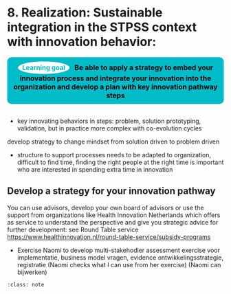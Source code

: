 # 8. Realization: Sustainable integration in the STPSS context with innovation behavior:
<center>
  <div style="padding: 10px; background-color: #00BBC8; border-radius: 10px; display: inline-block; font-weight: bold; font-size: 16px; color: #000; position: relative;">
    <span style="background-color: white; color: #00BBC8; border-radius: 50%; padding: 5px 10px; font-size: 15px; font-weight: bold; margin-right: 8px; display: inline-block;">Learning goal</span>
   Be able to apply a strategy to embed your innovation process and integrate your innovation into the organization and develop a plan with key innovation pathway steps
  </div>
</center>
<br>


* key innovating behaviors in steps: problem, solution prototyping, validation, but in practice more complex with co-evolution cycles

develop strategy to change mindset from solution driven to problem driven

* structure to support processes needs to be adapted to organization, difficult to find time, finding the right people at the right time is important who are interested in spending extra time in innovation

## Develop a strategy for your innovation pathway

You can use advisors, develop your own board of advisors or use the support from organizations like Health Innovation Netherlands which offers as service to understand the perspective and give you strategic advice for further development: see Round Table service https://www.healthinnovation.nl/round-table-service/subsidy-programs

* Exercise Naomi to develop multi-stakehodler assessment exercise voor implementatie, business model vragen, evidence ontwikkelingsstrategie, registratie (Naomi checks what I can use from her exercise) (Naomi can bijwerken)


```{admonition} Bibliography
:class: note 